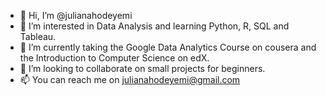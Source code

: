 - 👋 Hi, I’m @julianahodeyemi
- 👀 I’m interested in Data Analysis and learning Python, R, SQL and Tableau.
- 🌱 I’m currently taking the Google Data Analytics Course on cousera and the Introduction to Computer Science on edX.
- 💞️ I’m looking to collaborate on small projects for beginners.
- 📫 You can reach me on julianahodeyemi@gmail.com

<!---
julianahodeyemi/julianahodeyemi is a ✨ special ✨ repository because its `README.md` (this file) appears on your GitHub profile.
You can click the Preview link to take a look at your changes.
--->
